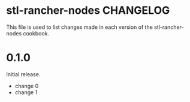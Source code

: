 # stl-rancher-nodes CHANGELOG

This file is used to list changes made in each version of the stl-rancher-nodes cookbook.

# 0.1.0

Initial release.

- change 0
- change 1

